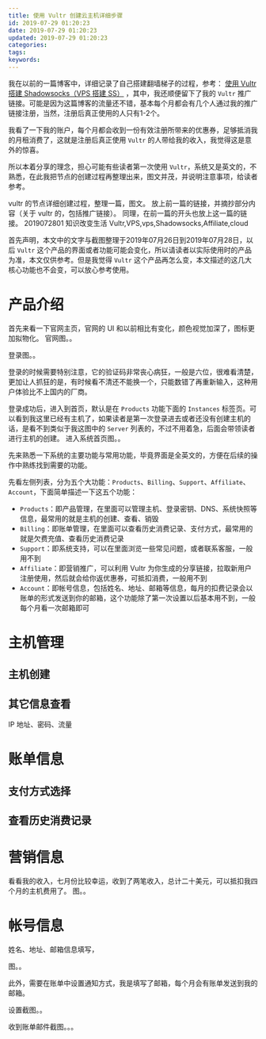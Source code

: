 ```yaml
---
title: 使用 Vultr 创建云主机详细步骤
id: 2019-07-29 01:20:23
date: 2019-07-29 01:20:23
updated: 2019-07-29 01:20:23
categories:
tags:
keywords:
---
```

我在以前的一篇博客中，详细记录了自己搭建翻墙梯子的过程，参考：
[使用 Vultr 搭建 Shadowsocks（VPS 搭建 SS）](https://blog.playpi.org/2018111601.html) ，其中，我还顺便留下了我的 `Vultr` 推广链接。可能是因为这篇博客的流量还不错，基本每个月都会有几个人通过我的推广链接注册，当然，注册后真正使用的人只有1-2个。

我看了一下我的账户，每个月都会收到一份有效注册所带来的优惠券，足够抵消我的月租消费了，这就是注册后真正使用 `Vultr` 的人带给我的收入，我觉得这是意外的惊喜。

所以本着分享的理念，担心可能有些读者第一次使用 `Vultr`，系统又是英文的，不熟悉，在此我把节点的创建过程再整理出来，图文并茂，并说明注意事项，给读者参考。


<!-- more -->


vultr 的节点详细创建过程，整理一篇，图文。
放上前一篇的链接，并摘抄部分内容（关于 vultr 的，包括推广链接）。
同理，在前一篇的开头也放上这一篇的链接。
2019072801
知识改变生活
Vultr,VPS,vps,Shadowsocks,Affiliate,cloud

首先声明，本文中的文字与截图整理于2019年07月26日到2019年07月28日，以后 `Vultr` 这个产品的界面或者功能可能会变化，所以请读者以实际使用时的产品为准，本文仅供参考。但是我觉得 `Vultr` 这个产品再怎么变，本文描述的这几大核心功能也不会变，可以放心参考使用。


# 产品介绍


首先来看一下官网主页，官网的 UI 和以前相比有变化，颜色视觉加深了，图标更加拟物化。
官网图。。

登录图。。

登录的时候需要特别注意，它的验证码非常丧心病狂，一般是六位，很难看清楚，更加让人抓狂的是，有时候看不清还不能换一个，只能数错了再重新输入，这种用户体验比不上国内的厂商。


登录成功后，进入到首页，默认是在 `Products` 功能下面的 `Instances` 标签页。可以看到我这里已经有主机了，如果读者是第一次登录进去或者还没有创建主机的话，是看不到类似于我这图中的 `Server` 列表的，不过不用着急，后面会带领读者进行主机的创建。
进入系统首页图。。


先来熟悉一下系统的主要功能与常用功能，毕竟界面是全英文的，方便在后续的操作中熟练找到需要的功能。

先看左侧列表，分为五个大功能：`Products`、`Billing`、`Support`、`Affiliate`、`Account`，下面简单描述一下这五个功能：

- `Products`：即产品管理，在里面可以管理主机、登录密钥、DNS、系统快照等信息，最常用的就是主机的创建、查看、销毁
- `Billing`：即账单管理，在里面可以查看历史消费记录、支付方式，最常用的就是欠费充值、查看历史消费记录
- `Support`：即系统支持，可以在里面浏览一些常见问题，或者联系客服，一般用不到
- `Affiliate`：即营销推广，可以利用 Vultr 为你生成的分享链接，拉取新用户注册使用，然后就会给你返优惠券，可抵扣消费，一般用不到
- `Account`：即帐号信息，包括姓名、地址、邮箱等信息，每月的扣费记录会以账单的形式发送到你的邮箱，这个功能除了第一次设置以后基本用不到，一般每个月看一次邮箱即可


# 主机管理


## 主机创建



## 其它信息查看

IP 地址、密码、流量


# 账单信息


## 支付方式选择



## 查看历史消费记录



# 营销信息


看看我的收入，七月份比较幸运，收到了两笔收入，总计二十美元，可以抵扣我四个月的主机费用了。
图。。


# 帐号信息


姓名、地址、邮箱信息填写，

图。。

此外，需要在账单中设置通知方式，我是填写了邮箱，每个月会有账单发送到我的邮箱。

设置截图。。

收到账单邮件截图。。。
